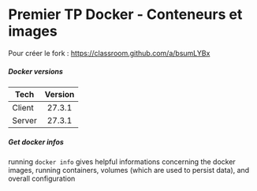 
# Premier TP Docker - Conteneurs et images

Pour créer le fork : https://classroom.github.com/a/bsumLYBx


##### Docker versions

| Tech        | Version           |
| ------------- |:-------------:|
| Client      | 27.3.1 |
| Server      | 27.3.1      |

##### Get docker infos

running ```docker info``` gives helpful informations concerning the docker images, running containers, volumes (which are used to persist data), and overall configuration
